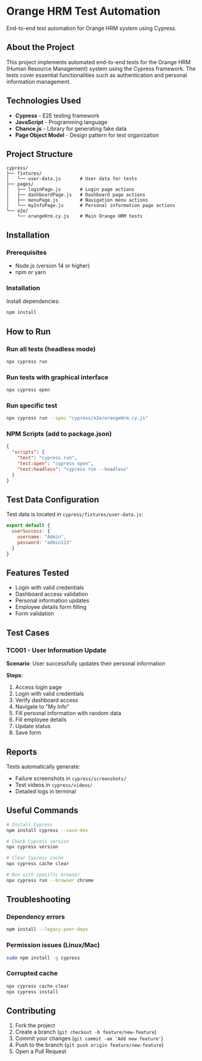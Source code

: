# Orange HRM Test Automation

End-to-end test automation for Orange HRM system using Cypress.

## About the Project

This project implements automated end-to-end tests for the Orange HRM (Human Resource Management) system using the Cypress framework. The tests cover essential functionalities such as authentication and personal information management.

## Technologies Used

- **Cypress** - E2E testing framework
- **JavaScript** - Programming language
- **Chance.js** - Library for generating fake data
- **Page Object Model** - Design pattern for test organization

## Project Structure

```
cypress/
├── fixtures/
│   └── user-data.js       # User data for tests
├── pages/
│   ├── loginPage.js       # Login page actions
│   ├── dashboardPage.js   # Dashboard page actions
│   ├── menuPage.js        # Navigation menu actions
│   └── myInfoPage.js      # Personal information page actions
└── e2e/
    └── orangeHrm.cy.js    # Main Orange HRM tests
```

## Installation

### Prerequisites

- Node.js (version 14 or higher)
- npm or yarn

### Installation

Install dependencies:
```bash
npm install
```

## How to Run

### Run all tests (headless mode)
```bash
npx cypress run
```

### Run tests with graphical interface
```bash
npx cypress open
```

### Run specific test
```bash
npx cypress run --spec "cypress/e2e/orangeHrm.cy.js"
```

### NPM Scripts (add to package.json)
```json
{
  "scripts": {
    "test": "cypress run",
    "test:open": "cypress open",
    "test:headless": "cypress run --headless"
  }
}
```

## Test Data Configuration

Test data is located in `cypress/fixtures/user-data.js`:

```javascript
export default {
  userSuccess: {
    username: "Admin",
    password: "admin123"
  }
}
```

## Features Tested

- Login with valid credentials
- Dashboard access validation
- Personal information updates
- Employee details form filling
- Form validation

## Test Cases

### TC001 - User Information Update

**Scenario**: User successfully updates their personal information

**Steps**:
1. Access login page
2. Login with valid credentials
3. Verify dashboard access
4. Navigate to "My Info"
5. Fill personal information with random data
6. Fill employee details
7. Update status
8. Save form

## Reports

Tests automatically generate:
- Failure screenshots in `cypress/screenshots/`
- Test videos in `cypress/videos/`
- Detailed logs in terminal

## Useful Commands

```bash
# Install Cypress
npm install cypress --save-dev

# Check Cypress version
npx cypress version

# Clear Cypress cache
npx cypress cache clear

# Run with specific browser
npx cypress run --browser chrome
```

## Troubleshooting

### Dependency errors
```bash
npm install --legacy-peer-deps
```

### Permission issues (Linux/Mac)
```bash
sudo npm install -g cypress
```

### Corrupted cache
```bash
npx cypress cache clear
npx cypress install
```

## Contributing

1. Fork the project
2. Create a branch (`git checkout -b feature/new-feature`)
3. Commit your changes (`git commit -am 'Add new feature'`)
4. Push to the branch (`git push origin feature/new-feature`)
5. Open a Pull Request
